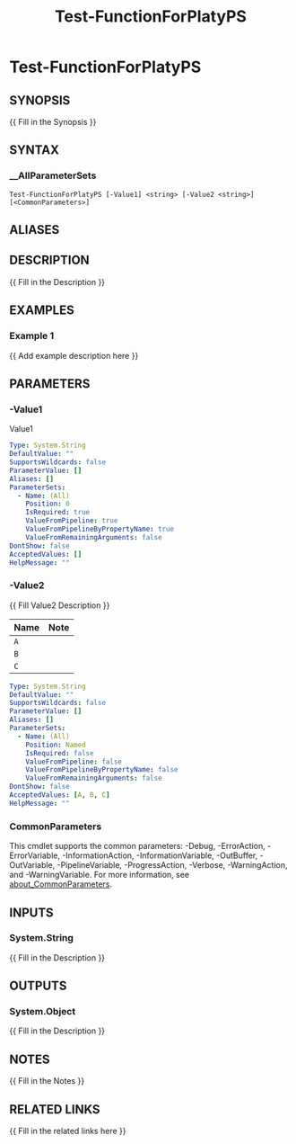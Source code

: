 ﻿---
document type: cmdlet
external help file: platyps-test-Help.xml
HelpUri: ""
Locale: en-US
Module Name: platyps-test
ms.date: 12-08-2024
PlatyPS schema version: 2024-05-01
title: Test-FunctionForPlatyPS
---

# Test-FunctionForPlatyPS

## SYNOPSIS

{{ Fill in the Synopsis }}

## SYNTAX

### \_\_AllParameterSets

```
Test-FunctionForPlatyPS [-Value1] <string> [-Value2 <string>] [<CommonParameters>]
```

## ALIASES

## DESCRIPTION

{{ Fill in the Description }}

## EXAMPLES

### Example 1

{{ Add example description here }}

## PARAMETERS

### -Value1

Value1

```yaml
Type: System.String
DefaultValue: ""
SupportsWildcards: false
ParameterValue: []
Aliases: []
ParameterSets:
  - Name: (All)
    Position: 0
    IsRequired: true
    ValueFromPipeline: true
    ValueFromPipelineByPropertyName: true
    ValueFromRemainingArguments: false
DontShow: false
AcceptedValues: []
HelpMessage: ""
```

### -Value2

{{ Fill Value2 Description }}

| Name | Note |
| ---- | ---- |
| `A`  |      |
| `B`  |      |
| `C`  |      |

```yaml
Type: System.String
DefaultValue: ""
SupportsWildcards: false
ParameterValue: []
Aliases: []
ParameterSets:
  - Name: (All)
    Position: Named
    IsRequired: false
    ValueFromPipeline: false
    ValueFromPipelineByPropertyName: false
    ValueFromRemainingArguments: false
DontShow: false
AcceptedValues: [A, B, C]
HelpMessage: ""
```

### CommonParameters

This cmdlet supports the common parameters: -Debug, -ErrorAction, -ErrorVariable,
-InformationAction, -InformationVariable, -OutBuffer, -OutVariable, -PipelineVariable,
-ProgressAction, -Verbose, -WarningAction, and -WarningVariable. For more information, see
[about_CommonParameters](https://go.microsoft.com/fwlink/?LinkID=113216).

## INPUTS

### System.String

{{ Fill in the Description }}

## OUTPUTS

### System.Object

{{ Fill in the Description }}

## NOTES

{{ Fill in the Notes }}

## RELATED LINKS

{{ Fill in the related links here }}
